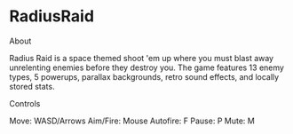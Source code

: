 # RadiusRaid

About 

Radius Raid is a space themed shoot 'em up where you must blast away unrelenting enemies before they destroy you. The game features 13 enemy types, 5 powerups, parallax backgrounds, retro sound effects, and locally stored stats.

Controls 

Move: WASD/Arrows
Aim/Fire: Mouse
Autofire: F
Pause: P
Mute: M
